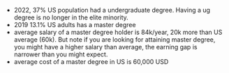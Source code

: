 - 2022, 37% US population had a undergraduate degree. Having a ug degree is no longer in the elite minority.
- 2019 13.1% US adults has a master degree
- average salary of a master degree holder is 84k/year, 20k more than US average (60k). But note if you are looking for attaining master degree, you might have a higher salary than average, the earning gap is narrower than you might expect.
- average cost of a master degree in US is 60,000 USD